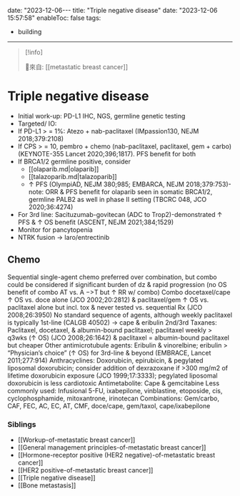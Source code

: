 date: "2023-12-06---
title: "Triple negative disease"
date: "2023-12-06 15:57:58"
enableToc: false
tags:
  - building
---
> [!info]
>
> 🌱來自: [[metastatic breast cancer]]
# Triple negative disease
- Initial work-up: PD-L1 IHC, NGS, germline genetic testing
- Targeted/ IO:
- If PD-L1 > = 1%: Atezo + nab-paclitaxel (IMpassion130, NEJM 2018;379:2108)
- If CPS > = 10, pembro + chemo (nab-paclitaxel, paclitaxel, gem + carbo) (KEYNOTE-355 Lancet 2020;396;1817). PFS benefit for both
- If BRCA1/2 germline positive, consider 
    - [[olaparib.md|olaparib]]
    - [[talazoparib.md|talazoparib]]
    - ↑ PFS (OlympiAD, NEJM 380;985; EMBARCA, NEJM 2018;379:753)-note: ORR & PFS benefit for olaparib seen in somatic BRCA1/2, germline PALB2 as well in phase II setting (TBCRC 048, JCO 2020;36:4274)
- For 3rd line: Sacituzumab-govitecan (ADC to Trop2)-demonstrated ↑ PFS & ↑ OS benefit (ASCENT, NEJM 2021;384;1529)
- Monitor for pancytopenia
- NTRK fusion → laro/entrectinib
## Chemo
Sequential single-agent chemo preferred over combination, but combo could be considered if significant burden of dz & rapid progression (no OS benefit of combo AT vs. A −>T but ↑ RR w/ combo)
Combo docetaxel/cape ↑ OS vs. doce alone (JCO 2002;20:2812) & paclitaxel/gem ↑ OS vs. paclitaxel alone but incl. tox & never tested vs. sequential Rx (JCO 2008;26:3950)
No standard sequence of agents, although weekly paclitaxel is typically 1st-line (CALGB 40502) → cape & eribulin 2nd/3rd
Taxanes: Paclitaxel, docetaxel, & albumin-bound paclitaxel; paclitaxel weekly > q3wks (↑ OS) (JCO 2008;26:1642) & paclitaxel = albumin-bound paclitaxel but cheaper
Other antimicrotubule agents: Eribulin & vinorelbine; eribulin > “Physician’s choice” (↑ OS) for 3rd-line & beyond (EMBRACE, Lancet 2011;277:914)
Anthracyclines: Doxorubicin, epirubicin, & pegylated liposomal doxorubicin; consider addition of dexrazoxane if >300 mg/m2 of lifetime doxorubicin exposure (JCO 1999;17:3333); pegylated liposomal doxorubicin is less cardiotoxic
Antimetabolite: Cape & gemcitabine
Less commonly used: Infusional 5-FU, ixabepilone, vinblastine, etoposide, cis, cyclophosphamide, mitoxantrone, irinotecan
Combinations: Gem/carbo, CAF, FEC, AC, EC, AT, CMF, doce/cape, gem/taxol, cape/ixabepilone
### Siblings
- [[Workup-of-metastatic breast cancer]]
- [[General management principles-of-metastatic breast cancer]]
- [[Hormone-receptor positive (HER2 negative)-of-metastatic breast cancer]]
- [[HER2 positive-of-metastatic breast cancer]]
- [[Triple negative disease]]
- [[Bone metastasis]]
